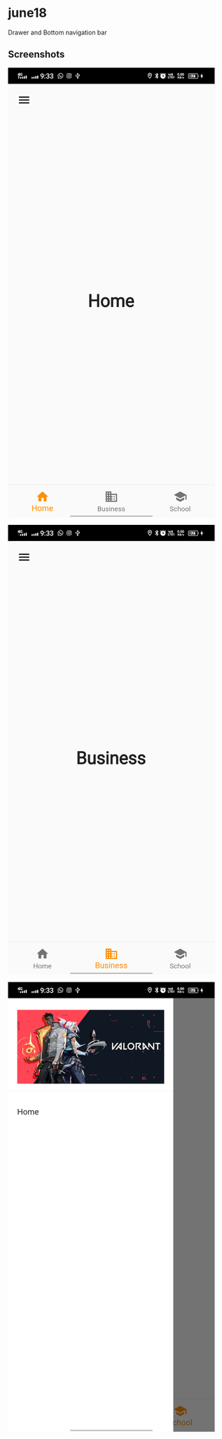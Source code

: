 # june18

Drawer and Bottom navigation bar

## Screenshots

![](Screen%201.png)

![](Screen%202.png)

![](Screen%203.png)